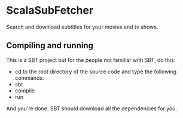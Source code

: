 ScalaSubFetcher
===============

Search and download subtitles for your movies and tv shows.


## Compiling and running
This is a SBT project but for the people not familiar with SBT, do this:
- cd to the root directory of the source code and type the following commands:
- sbt
- compile
- run

And you're done. SBT should download all the dependencies for you.
